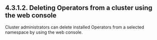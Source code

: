 ## 4.3.1.2. Deleting Operators from a cluster using the web console

Cluster administrators can delete installed Operators from a selected namespace by using the web console.

